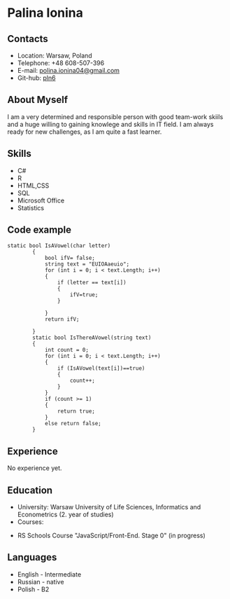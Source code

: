 # Palina Ionina
## Contacts
* Location: Warsaw, Poland
* Telephone: +48 608-507-396
* E-mail: polina.ionina04@gmail.com
* Git-hub: [ pln6 ](https://github.com/pln6)
## About Myself
I am a very determined and responsible person with good team-work skiils and a huge willing to gaining knowlege and skills in IT field.
I am always ready for new challenges, as I am quite a fast learner.
## Skills
* C#
* R
* HTML,CSS
* SQL
* Microsoft Office
* Statistics
## Code example
```
static bool IsAVowel(char letter)
        {
            bool ifV= false;
            string text = "EUIOAaeuio";
            for (int i = 0; i < text.Length; i++)
            {
                if (letter == text[i])
                {
                    ifV=true;
                }
               
            }
            return ifV;
            
        }
        static bool IsThereAVowel(string text)
        {
            int count = 0;
            for (int i = 0; i < text.Length; i++)
            {
                if (IsAVowel(text[i])==true)
                {
                    count++;
                }
            }
            if (count >= 1)
            {
                return true;
            }
            else return false;
        }
  ```
## Experience
No experience yet.
## Education
* University: Warsaw University of Life Sciences, Informatics and Econometrics (2. year of studies)
* Courses:
+ RS Schools Course "JavaScript/Front-End. Stage 0" (in progress)
## Languages
* English - Intermediate
* Russian - native
* Polish - B2
